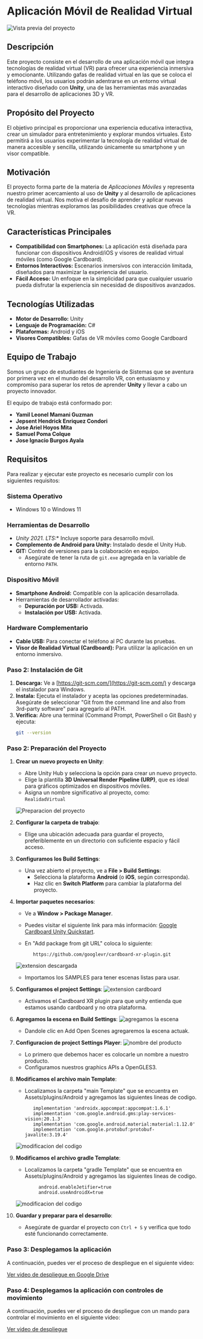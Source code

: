 # Aplicación Móvil de Realidad Virtual

![Vista previa del proyecto](https://github.com/Yamilx/RealidadVirtual/blob/b3d46f95cd2ee02cee29f39b004b60b2998a2dc0/imagen.jpeg)

## Descripción
Este proyecto consiste en el desarrollo de una aplicación móvil que integra tecnologías de realidad virtual (VR) para ofrecer una experiencia inmersiva y emocionante. Utilizando gafas de realidad virtual en las que se coloca el teléfono móvil, los usuarios podrán adentrarse en un entorno virtual interactivo diseñado con **Unity**, una de las herramientas más avanzadas para el desarrollo de aplicaciones 3D y VR.

## Propósito del Proyecto
El objetivo principal es proporcionar una experiencia educativa interactiva, crear un simulador para entretenimiento y explorar mundos virtuales. Esto permitirá a los usuarios experimentar la tecnología de realidad virtual de manera accesible y sencilla, utilizando únicamente su smartphone y un visor compatible.

## Motivación
El proyecto forma parte de la materia de *Aplicaciones Móviles* y representa nuestro primer acercamiento al uso de **Unity** y al desarrollo de aplicaciones de realidad virtual. Nos motiva el desafío de aprender y aplicar nuevas tecnologías mientras exploramos las posibilidades creativas que ofrece la VR.

## Características Principales
- **Compatibilidad con Smartphones:** La aplicación está diseñada para funcionar con dispositivos Android/iOS y visores de realidad virtual móviles (como Google Cardboard).  
- **Entornos Interactivos:** Escenarios inmersivos con interacción limitada, diseñados para maximizar la experiencia del usuario.  
- **Fácil Acceso:** Un enfoque en la simplicidad para que cualquier usuario pueda disfrutar la experiencia sin necesidad de dispositivos avanzados.

## Tecnologías Utilizadas  
- **Motor de Desarrollo:** Unity  
- **Lenguaje de Programación:** C#  
- **Plataformas:** Android y iOS  
- **Visores Compatibles:** Gafas de VR móviles como Google Cardboard  

## Equipo de Trabajo
Somos un grupo de estudiantes de Ingeniería de Sistemas que se aventura por primera vez en el mundo del desarrollo VR, con entusiasmo y compromiso para superar los retos de aprender **Unity** y llevar a cabo un proyecto innovador.

El equipo de trabajo está conformado por:  
- **Yamil Leonel Mamani Guzman**  
- **Jepsent Hendrick Enriquez Condori**  
- **Jose Ariel Hoyos Mita**  
- **Samuel Poma Colque**  
- **Jose Ignacio Burgos Ayala**

## Requisitos

Para realizar y ejecutar este proyecto es necesario cumplir con los siguientes requisitos:

### **Sistema Operativo**
- Windows 10 o Windows 11

### **Herramientas de Desarrollo**
- **Unity 2021.* LTS:** Incluye soporte para desarrollo móvil.  
- **Complemento de Android para Unity:** Instalado desde el Unity Hub.  
- **GIT:** Control de versiones para la colaboración en equipo.  
  - Asegúrate de tener la ruta de `git.exe` agregada en la variable de entorno `PATH`.

### **Dispositivo Móvil**
- **Smartphone Android:** Compatible con la aplicación desarrollada.  
- Herramientas de desarrollador activadas:  
  - **Depuración por USB:** Activada.  
  - **Instalación por USB:** Activada.  

### **Hardware Complementario**
- **Cable USB:** Para conectar el teléfono al PC durante las pruebas.  
- **Visor de Realidad Virtual (Cardboard):** Para utilizar la aplicación en un entorno inmersivo.

### Paso 2: Instalación de Git

1. **Descarga:** Ve a [https://git-scm.com/](https://git-scm.com/) y descarga el instalador para Windows.  
2. **Instala:** Ejecuta el instalador y acepta las opciones predeterminadas. Asegúrate de seleccionar "Git from the command line and also from 3rd-party software" para agregarlo al PATH.  
3. **Verifica:** Abre una terminal (Command Prompt, PowerShell o Git Bash) y ejecuta:  
   ```bash
   git --version

### Paso 2: Preparación del Proyecto

1. **Crear un nuevo proyecto en Unity**:  
   - Abre Unity Hub y selecciona la opción para crear un nuevo proyecto.  
   - Elige la plantilla **3D Universal Render Pipeline (URP)**, que es ideal para gráficos optimizados en dispositivos móviles.  
   - Asigna un nombre significativo al proyecto, como:  
     ```RealidadVirtual```

   ![Preparacion del proyecto](Fotos%20y%20Videos/2.png)


2. **Configurar la carpeta de trabajo**:  
   - Elige una ubicación adecuada para guardar el proyecto, preferiblemente en un directorio con suficiente espacio y fácil acceso.

3. **Configuramos los Build Settings**:  
   - Una vez abierto el proyecto, ve a **File > Build Settings**:  
     - Selecciona la plataforma **Android** (o **iOS**, según corresponda).  
     - Haz clic en **Switch Platform** para cambiar la plataforma del proyecto.  


4. **Importar paquetes necesarios**:

      - Ve a **Window > Package Manager**.
      - Puedes visitar el siguiente link para más información: [Google Cardboard Unity Quickstart](https://developers.google.com/cardboard/develop/unity/quickstart?hl=es-419).
      - En "Add package from git URL" coloca lo siguiente:

               https://github.com/googlevr/cardboard-xr-plugin.git      

   ![extension descargada](Fotos%20y%20Videos/3.png)
   - Importamos los SAMPLES para tener escenas listas para usar.

5. **Configuramos el project Settings**:
![extension cardboard](Fotos%20y%20Videos/8.png)
      - Activamos el Cardboard XR plugin para que unity entienda que estamos usando cardboard y no otra plataforma.

6. **Agregamos la escena en Build Settings**: 
![agregamos la escena](Fotos%20y%20Videos/4.png)
      - Dandole clic en  Add Open Scenes agregaremos la escena actuak.

7. **Configuracion de project Settings Player**: 
![nombre del producto](Fotos%20y%20Videos/5.png)
      - Lo primero que debemos hacer es colocarle un nombre a nuestro producto.
      - Configuramos nuestros graphics APIs a OpenGLES3.

8. **Modificamos el archivo main Template**:
      - Localizamos la carpeta "main Template" que se encuentra en Assets/plugins/Android y agregamos las siguientes lineas de codigo.

               implementation 'androidx.appcompat:appcompat:1.6.1'
               implementation 'com.google.android.gms:play-services-vision:20.1.3'
               implementation 'com.google.android.material:material:1.12.0'
               implementation 'com.google.protobuf:protobuf-javalite:3.19.4'
   ![modificacion del codigo](Fotos%20y%20Videos/10.png)

9. **Modificamos el archivo gradle Template**:
      - Localizamos la carpeta "gradle Template" que se encuentra en Assets/plugins/Android y agregamos las siguientes lineas de codigo.

                 android.enableJetifier=true
                 android.useAndroidX=true
   ![modificacion del codigo](Fotos%20y%20Videos/9.png)

10. **Guardar y preparar para el desarrollo**:  
      - Asegúrate de guardar el proyecto con `Ctrl + S` y verifica que todo esté funcionando correctamente.

### Paso 3: Desplegamos la aplicación

A continuación, puedes ver el proceso de despliegue en el siguiente video:

[Ver video de despliegue en Google Drive](https://drive.google.com/file/d/1xpIMQfxQ5wRDkWh3KHiayfR8hK5K91R6/view?usp=drive_link)

### Paso 4: Desplegamos la aplicación con controles de movimiento

A continuación, puedes ver el proceso de despliegue con un mando para controlar el movimiento en el siguiente video:

[Ver video de despliegue](Fotos%20y%20Videos/VideoControl.mp4)
